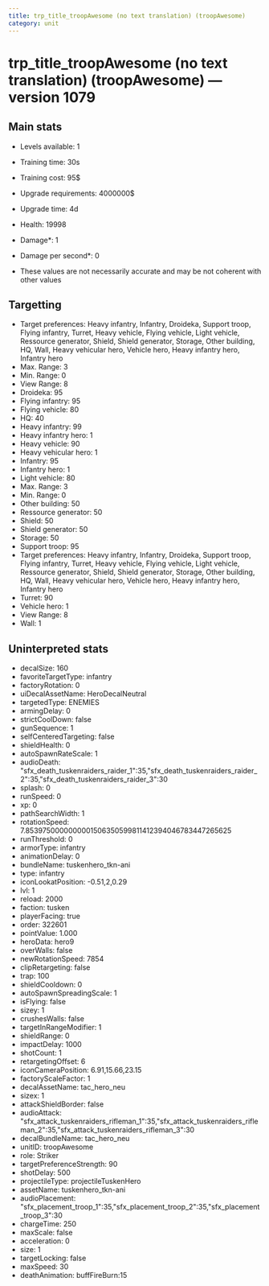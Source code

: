 ```yaml
---
title: trp_title_troopAwesome (no text translation) (troopAwesome)
category: unit
---
```


# trp_title_troopAwesome (no text translation) (troopAwesome) — version 1079

## Main stats

  * Levels available: 1
  * Training time: 30s
  * Training cost: 95$
  * Upgrade requirements: 4000000$
  * Upgrade time: 4d
  * Health: 19998
  * Damage*: 1
  * Damage per second*: 0

* These values are not necessarily accurate and may be not coherent with other values

## Targetting

  * Target preferences: Heavy infantry, Infantry, Droideka, Support troop, Flying infantry, Turret, Heavy vehicle, Flying vehicle, Light vehicle, Ressource generator, Shield, Shield generator, Storage, Other building, HQ, Wall, Heavy vehicular hero, Vehicle hero, Heavy infantry hero, Infantry hero
  * Max. Range: 3
  * Min. Range: 0
  * View Range: 8
  * Droideka: 95
  * Flying infantry: 95
  * Flying vehicle: 80
  * HQ: 40
  * Heavy infantry: 99
  * Heavy infantry hero: 1
  * Heavy vehicle: 90
  * Heavy vehicular hero: 1
  * Infantry: 95
  * Infantry hero: 1
  * Light vehicle: 80
  * Max. Range: 3
  * Min. Range: 0
  * Other building: 50
  * Ressource generator: 50
  * Shield: 50
  * Shield generator: 50
  * Storage: 50
  * Support troop: 95
  * Target preferences: Heavy infantry, Infantry, Droideka, Support troop, Flying infantry, Turret, Heavy vehicle, Flying vehicle, Light vehicle, Ressource generator, Shield, Shield generator, Storage, Other building, HQ, Wall, Heavy vehicular hero, Vehicle hero, Heavy infantry hero, Infantry hero
  * Turret: 90
  * Vehicle hero: 1
  * View Range: 8
  * Wall: 1

## Uninterpreted stats

  * decalSize: 160
  * favoriteTargetType: infantry
  * factoryRotation: 0
  * uiDecalAssetName: HeroDecalNeutral
  * targetedType: ENEMIES
  * armingDelay: 0
  * strictCoolDown: false
  * gunSequence: 1
  * selfCenteredTargeting: false
  * shieldHealth: 0
  * autoSpawnRateScale: 1
  * audioDeath: "sfx_death_tuskenraiders_raider_1":35,"sfx_death_tuskenraiders_raider_2":35,"sfx_death_tuskenraiders_raider_3":30
  * splash: 0
  * runSpeed: 0
  * xp: 0
  * pathSearchWidth: 1
  * rotationSpeed: 7.8539750000000001506350599811412394046783447265625
  * runThreshold: 0
  * armorType: infantry
  * animationDelay: 0
  * bundleName: tuskenhero_tkn-ani
  * type: infantry
  * iconLookatPosition: -0.51,2,0.29
  * lvl: 1
  * reload: 2000
  * faction: tusken
  * playerFacing: true
  * order: 322601
  * pointValue: 1.000
  * heroData: hero9
  * overWalls: false
  * newRotationSpeed: 7854
  * clipRetargeting: false
  * trap: 100
  * shieldCooldown: 0
  * autoSpawnSpreadingScale: 1
  * isFlying: false
  * sizey: 1
  * crushesWalls: false
  * targetInRangeModifier: 1
  * shieldRange: 0
  * impactDelay: 1000
  * shotCount: 1
  * retargetingOffset: 6
  * iconCameraPosition: 6.91,15.66,23.15
  * factoryScaleFactor: 1
  * decalAssetName: tac_hero_neu
  * sizex: 1
  * attackShieldBorder: false
  * audioAttack: "sfx_attack_tuskenraiders_rifleman_1":35,"sfx_attack_tuskenraiders_rifleman_2":35,"sfx_attack_tuskenraiders_rifleman_3":30
  * decalBundleName: tac_hero_neu
  * unitID: troopAwesome
  * role: Striker
  * targetPreferenceStrength: 90
  * shotDelay: 500
  * projectileType: projectileTuskenHero
  * assetName: tuskenhero_tkn-ani
  * audioPlacement: "sfx_placement_troop_1":35,"sfx_placement_troop_2":35,"sfx_placement_troop_3":30
  * chargeTime: 250
  * maxScale: false
  * acceleration: 0
  * size: 1
  * targetLocking: false
  * maxSpeed: 30
  * deathAnimation: buffFireBurn:15


